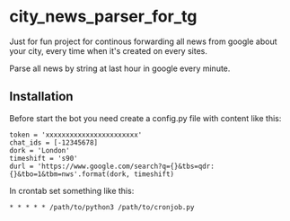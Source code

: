 # city_news_parser_for_tg
Just for fun project for continous forwarding all news from google about your city, every time when it's created on every sites.

Parse all news by string at last hour in google every minute.

## Installation
Before start the bot you need create a config.py file with content like this:

```
token = 'xxxxxxxxxxxxxxxxxxxxxxx'
chat_ids = [-12345678]
dork = 'London'
timeshift = 's90'
durl = 'https://www.google.com/search?q={}&tbs=qdr:{}&tbo=1&tbm=nws'.format(dork, timeshift)
```
In crontab set something like this:

```
* * * * * /path/to/python3 /path/to/cronjob.py
```
